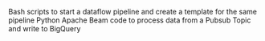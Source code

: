 Bash scripts to start a dataflow pipeline and create a template for the same pipeline
Python Apache Beam code to process data from a Pubsub Topic and write to BigQuery

